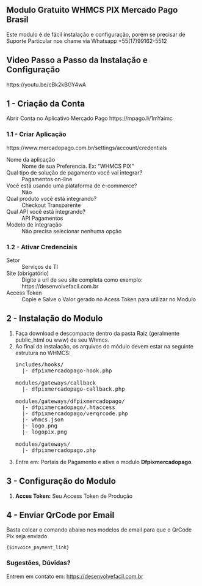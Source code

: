 <h2>Modulo Gratuito WHMCS PIX Mercado Pago Brasil</h2>
<p>Este modulo é de fácil instalação e configuração, porém se precisar de Suporte Particular nos chame via Whatsapp +55(17)99162-5512</p>

<p><h2>Video Passo a Passo da Instalação e Configuração</h2></p>
<p>https://youtu.be/cBk2kBGY4wA</p>

<p><h2>1 - Criação da Conta</h2></p>
<p>Abrir Conta no Aplicativo Mercado Pago https://mpago.li/1mYaimc</p>

<p><h3>1.1 - Criar Aplicação</h3></p>
<p>https://www.mercadopago.com.br/settings/account/credentials</p>
<dl>
  <dt>Nome da aplicação</dt>
  <dd>Nome de sua Preferencia. Ex: "WHMCS PIX"</dd>
 
  <dt>Qual tipo de solução de pagamento você vai integrar?</dt>
  <dd>Pagamentos on-line</dd>

<dt>Você está usando uma plataforma de e-commerce?</dt>
<dd>Não</dd>

<dt>Qual produto você está integrando?</dt>
<dd>Checkout Transparente</dd>

<dt>Qual API você está integrando?</dt>
<dd>API Pagamentos</dd>

<dt>Modelo de integração</dt>
<dd>Nâo precisa selecionar nenhuma opção</dd>

<p><h3>1.2 - Ativar Credenciais</h3></p>

<dt>Setor</dt>
<dd>Serviços de TI</dd>

<dt>Site (obrigatório)</dt>
<dd>Digite a url de seu site completa como exemplo: https://desenvolvefacil.com.br</dd>

<dt>Access Token</dt>
<dd>Copie e Salve o Valor gerado no Acess Token para utilizar no Modulo</dd>

</dl>


<p><h2>2 - Instalação do Modulo</h2></p>
<ol>
 <li>Faça download e descompacte dentro da pasta Raiz (geralmente public_html ou www) de seu Whmcs.</li>
 <li>
  Ao final da instalação, os arquivos do módulo devem estar na seguinte estrutura no WHMCS:

<pre>
includes/hooks/
  |- dfpixmercadopago-hook.php

modules/gateways/callback
  |- dfpixmercadopago-callback.php

modules/gateways/dfpixmercadopago/
  |- dfpixmercadopago/.htaccess
  |- dfpixmercadopago/verqrcode.php
  |- whmcs.json
  |- logo.png
  |- logopix.png
  
modules/gateways/
  |- dfpixmercadopago.php
</pre>

   
 </li>
 <li>Entre em: Portais de Pagamento e ative o modulo <b>Dfpixmercadopago</b>.</li>
</ol>

<p><h2>3 - Configuração do Modulo</h2></p>
<ol>
 <li><b>Acces Token:</b> Seu Access Token de Produção</li>
</ol>



<p><h2>4 - Enviar QrCode por Email</h2></p>
<p>Basta colcar o comando abaixo nos modelos de email para que o QrCode Pix seja enviado<br />
</p>
<code>{$invoice_payment_link}</code>

<p/>
<h3>Sugestões, Dúvidas?</h3>
<p>Entrem em contato em: <a href="https://desenvolvefacil.com.br">https://desenvolvefacil.com.br</a></p>
<p/>
